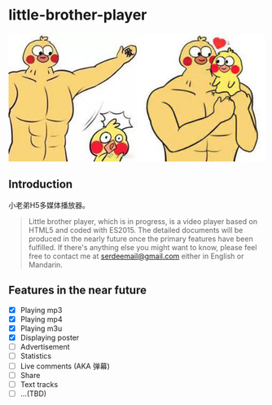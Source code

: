 # little-brother-player

![little-brother](https://github.com/JSoon/little-brother-player/blob/master/logo.jpg?raw=true)

## Introduction

小老弟H5多媒体播放器。

> Little brother player, which is in progress, is a video player based on HTML5 and coded with ES2015.
> The detailed documents will be produced in the nearly future once the primary features have been fulfilled. If there's anything else you might want to know, please feel free to contact me at serdeemail@gmail.com either in English or Mandarin.

## Features in the near future

- [x] Playing mp3
- [x] Playing mp4
- [x] Playing m3u
- [x] Displaying poster
- [ ] Advertisement
- [ ] Statistics
- [ ] Live comments (AKA 弹幕)
- [ ] Share
- [ ] Text tracks
- [ ] ...(TBD)
